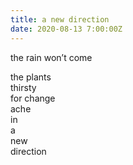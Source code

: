 ```yaml
---
title: a new direction
date: 2020-08-13 7:00:00Z
---
```


the rain won’t come  

the plants  
thirsty  
for change  
ache  
in  
a  
new  
direction